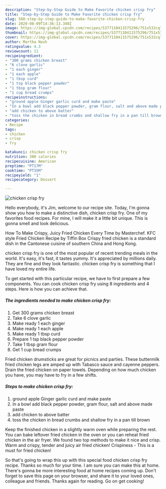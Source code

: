 ```yaml
---
description: "Step-by-Step Guide to Make Favorite chicken crisp fry"
title: "Step-by-Step Guide to Make Favorite chicken crisp fry"
slug: 560-step-by-step-guide-to-make-favorite-chicken-crisp-fry
date: 2020-08-09T14:36:13.340Z
image: https://img-global.cpcdn.com/recipes/5377110411575296/751x532cq70/chicken-crisp-fry-recipe-main-photo.jpg
thumbnail: https://img-global.cpcdn.com/recipes/5377110411575296/751x532cq70/chicken-crisp-fry-recipe-main-photo.jpg
cover: https://img-global.cpcdn.com/recipes/5377110411575296/751x532cq70/chicken-crisp-fry-recipe-main-photo.jpg
author: Martha Nash
ratingvalue: 4.3
reviewcount: 11
recipeingredient:
- "300 grams chicken breast"
- "6 clove garlic"
- "1 each ginger"
- "1 each apple"
- "1 tbsp curd"
- "1 tsp black pepper powder"
- "1 tbsp gram flour"
- "1 cup bread crumps"
recipeinstructions:
- "ground apple Ginger garlic curd and make paste"
- "In a bowl add black pepper powder, gram flour, salt and above made paste"
- "add chicken to above batter"
- "toss the chicken in bread crumbs and shallow fry in a pan till brown"
categories:
- Recipe
tags:
- chicken
- crisp
- fry

katakunci: chicken crisp fry 
nutrition: 300 calories
recipecuisine: American
preptime: "PT17M"
cooktime: "PT35M"
recipeyield: "1"
recipecategory: Dessert

---
```



![chicken crisp fry](https://img-global.cpcdn.com/recipes/5377110411575296/751x532cq70/chicken-crisp-fry-recipe-main-photo.jpg)

Hello everybody, it's Jim, welcome to our recipe site. Today, I'm gonna show you how to make a distinctive dish, chicken crisp fry. One of my favorites food recipes. For mine, I will make it a little bit unique. This is gonna smell and look delicious.

How To Make Crispy, Juicy Fried Chicken Every Time by Masterchef. KFC style Fried Chicken Recipe by Tiffin Box Crispy fried chicken is a standard dish in the Cantonese cuisine of southern China and Hong Kong.

chicken crisp fry is one of the most popular of recent trending meals in the world. It's easy, it's fast, it tastes yummy. It's appreciated by millions daily. They are fine and they look fantastic. chicken crisp fry is something that I have loved my entire life.


To get started with this particular recipe, we have to first prepare a few components. You can cook chicken crisp fry using 8 ingredients and 4 steps. Here is how you can achieve that.

##### The ingredients needed to make chicken crisp fry:

1. Get 300 grams chicken breast
1. Take 6 clove garlic
1. Make ready 1 each ginger
1. Make ready 1 each apple
1. Make ready 1 tbsp curd
1. Prepare 1 tsp black pepper powder
1. Take 1 tbsp gram flour
1. Get 1 cup bread crumps


Fried chicken drumsticks are great for picnics and parties. These buttermilk fried chicken legs are amped up with Tabasco sauce and cayenne peppers. Drain the fried chicken on paper towels. Depending on how much chicken you have, you may have to fry in a few shifts. 

##### Steps to make chicken crisp fry:

1. ground apple Ginger garlic curd and make paste
1. In a bowl add black pepper powder, gram flour, salt and above made paste
1. add chicken to above batter
1. toss the chicken in bread crumbs and shallow fry in a pan till brown


Keep the finished chicken in a slightly warm oven while preparing the rest. You can bake leftover fried chicken in the oven or you can reheat fried chicken in the air fryer. We found two top methods to make it nice and crisp. Warm and crispy, tender and juicy air fried chicken! Crispiness - This is a must for fried chicken! 

So that's going to wrap this up with this special food chicken crisp fry recipe. Thanks so much for your time. I am sure you can make this at home. There's gonna be more interesting food at home recipes coming up. Don't forget to save this page on your browser, and share it to your loved ones, colleague and friends. Thanks again for reading. Go on get cooking!
